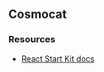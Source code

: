 ## Cosmocat

### Resources  ###

- [React Start Kit docs](https://github.com/kriasoft/react-starter-kit/tree/master/docs)
